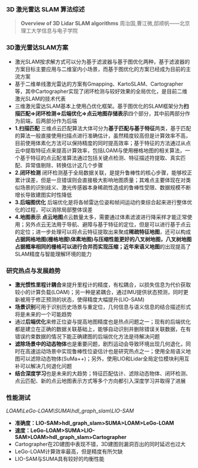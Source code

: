 ### 3D 激光雷达 SLAM 算法综述
> **Overview of 3D Lidar SLAM algorithms**
> 周治国,曹江微,邸顺帆——北京理工大学信息与电子学院
### 3D激光雷达SLAM方案
* 激光SLAM按求解方式可以分为基于滤波器与基于图优化两种，基于滤波器的方案目标主要应用与二维室内小场景，而基于图优化的方案已经成为目前的主流方案
* 基于二维单线激光雷达的方案有Gmapping、KartoSLAM、Cartographer等，其中Cartographer实现了闭环检测与较好效果的全局优化，是目前二维激光SLAM的技术代表
* 三维激光雷达SLAM基本上使用凸优化框架。基于图优化的SLAM框架分为**扫描匹配$\Rightarrow$闭环检测$\Rightarrow$后端优化$\Rightarrow$点云地图存储表示**四个部分，其中前两部分作为前端，后两部分作为后端
* **1.扫描匹配**
三维点云匹配算法大体可分为**基于匹配与基于特征**两类，基于匹配的算法一般直接使用扫描点进行准确估计，虽然精度较高但是计算效率不高，目前使用体素化方法可以保持精度的同时提高效率；基于特征的方法通过从点云中提取特征点来提高计算效率，包括LOAM与使用栅格地图的相关算法，一个基于特征的点云配准算法通过包括关键点检测、特征描述符提取、真实匹配、异常值剔除、转换估计这几个步骤
* **2.闭环检测**
闭环检测基于全局数据关联，是提升鲁棒性的核心步骤，能够校正累计误差，但是一旦错误则会直接极大影响地图质量；其难点主要体现在对类似场景的识别歧义、激光传感器本身稀疏性造成的鲁棒性受限、数据规模不断增长导致建图实时性降低
* **3.后端图优化**
后端优化是将各帧雷达位姿和帧间运动约束综合起来进行整体优化的过程，可以消除局部整体误差
* **4.地图表示**
**点云地图**点云数量太多，需要通过体素滤波进行降采样才能正常使用；另外点云无法用于导航、避障与基于特征的定位，但是可以进行基于点云的定位；进一步处理可以将点云特征提取出来聚成**稀疏特征地图**，还可以构成**占据网格地图(栅格地图\体素地图)**与压缩性能更好的八叉树地图，**八叉树地图**占据概率相同的栅格可以进行合并而实现压缩；近年来**语义地图**的出现提高了SLAM精度与智能理解环境的能力

### 研究热点与发展趋势
* **激光惯性里程计耦合**来提升里程计的精度，有松耦合，以损失信息为代价获取较小的计算负载(LOAM)；另一种是紧耦合，通过IMU提供状态预测，同时更新被用于修正预测的状态，使得精度大幅提升(LIO-SAM)
* **场景识别**可用于识别历史场景与重定位，几何信息与语义信息的结合描述形式将是未来的一个可能趋势
* 通过**后端优化**来修正位姿与提高地图精度也是热点问题之一；现有的后端优化都是建立在正确的数据关联基础上，能够自动识别并删除错误关联数据，在有错误约束数据的情况下能正确建图的后端优化方法是待解决问题
* **滤除场景中的动态物体**也是重要问题，剧烈运动会导致环境出现几何退化，同时在高速运动场景中实现鲁棒性位姿估计也是研究热点之一；使用全局语义地图可以滤除动态物体(SuMa++)；另外，使用LIO和Lidar全局定位模块利用互补可以解决几何退化问题
* **结合深度学习**也是未来的大趋势；特征匹配估计、滤除动态物体、闭环检测、点云匹配、新的点云地图表示方式等多个方向都引入深度学习并取得了进展
### 性能测试
*LOAM\LeGo-LOAM\SUMA\hdl_graph_slam\LIO-SAM*
* **准确度：LIO-SAM>hdl_graph_slam>SUMA>LOAM>LeGo-LOAM**
* **速度：LeGo-LOAM>SUMA>LIO-SAM>LOAM>hdl_graph_slam>Cartographer**
* Cartographer在2D建图中表现不错，3D建图则漏洞百出的同时延迟也过大
* LeGo-LOAM计算效率最高，但是精度有所欠缺
* LIO-SAM与SUMA具有较好的均衡性能